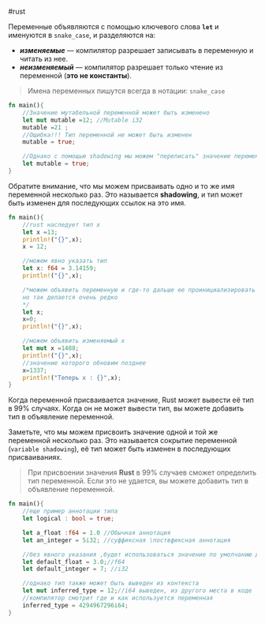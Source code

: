 #rust 

Переменные объявляются с помощью ключевого слова **`let`** и именуются в `snake_case`, и разделяются на:

- ***изменяемые*** — компилятор разрешает записывать в переменную и читать из нее.
- ***неизменяемый*** — компилятор разрешает только чтение из переменной (**это не константы**).

>Имена переменных пишутся всегда в нотации: `snake_case`

```rust
fn main(){
	//Значение мутабельной переменной может быть изменено
	let mut mutable =12; //Mutable i32
	mutable =21 ;
	//Ощибка!!! Тип переменной не может быть изменен
	mutable = true;

	//Однако с помощью shadowing мы можем "переписать" значение переменной
	let mutable = true;
}
```

Обратите внимание, что мы можем присваивать одно и то же имя переменной несколько раз. Это называется **shadowing**, и тип может быть изменен для последующих ссылок на это имя.

```rust
fn main(){
	//rust наследует тип x 
	let x =13;
	println!("{}",x);
	x = 12;

	//можем явно указать тип 
	let x: f64 = 3.14159;
	println!("{}",x);

	/*можем объявить переменную и где-то дальше ее проинициализировать
	но так делается очень редко
	*/
	let x;
	x=0;
	println!("{}",x);

	//можем объявить изменяемый x
	let mut x =1488;
	println!("{}",x);
	//значение которого обновим позднее
	x=1337;
	println!("Теперь x : {}",x);
}
```
Когда переменной присваивается значение, Rust может вывести её тип в 99% случаях. Когда он не может вывести тип, вы можете добавить тип в объявление переменной.

Заметьте, что мы можем присвоить значение одной и той же переменной несколько раз. Это называется сокрытие переменной (`variable shadowing`), её тип может быть изменен в последующих присваиваниях.

>При присвоении значения **Rust** в 99% случаев сможет определить тип переменной. Если это не удается, вы можете добавить тип в объявление переменной.

```rust
fn main(){
	//еще пример аннотации типа
	let logical : bool = true;

	let a_float :f64 = 1.0 //Обычная аннотация
	let an_integer = 5i32; //суффиксная \поствфиксная аннотация

	//без явного указания ,будет использоваться значение по умолчанию для данного типа
	let default_float = 3.0;//f64
	let default_integer = 7; //i32

	//однако тип также может быть выведен из контекста
	let mut inferred_type = 12;//i64 выведен, из другого места в коде
	//компилятор смотрит где и как используется переменная 
	inferred_type = 4294967296i64;
}
```











